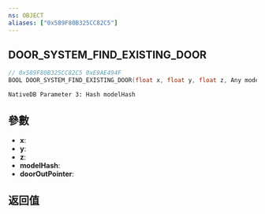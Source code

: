 ```yaml
---
ns: OBJECT
aliases: ["0x589F80B325CC82C5"]
---
```

## DOOR_SYSTEM_FIND_EXISTING_DOOR

```c
// 0x589F80B325CC82C5 0xE9AE494F
BOOL DOOR_SYSTEM_FIND_EXISTING_DOOR(float x, float y, float z, Any modelHash, Any* doorOutPointer);
```

```
NativeDB Parameter 3: Hash modelHash
```

## 參數
* **x**: 
* **y**: 
* **z**: 
* **modelHash**: 
* **doorOutPointer**: 

## 返回值
